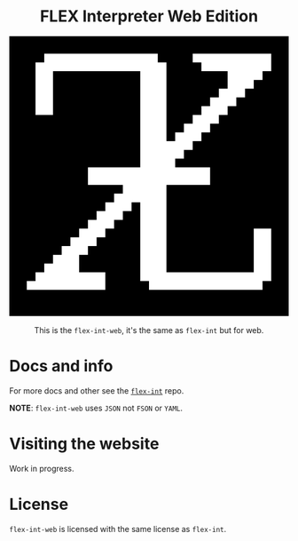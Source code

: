 <div align="center">

# FLEX Interpreter Web Edition

![logo](./flex-logo.png)

This is the `flex-int-web`, it's the same as `flex-int` but for web.

</div>

# Docs and info
For more docs and other see the [`flex-int`](https://gitlab.com/darhm/flex-int) repo.

**NOTE**: `flex-int-web` uses `JSON` not `FSON` or `YAML`.

# Visiting the website
Work in progress.

# License
`flex-int-web` is licensed with the same license as `flex-int`.
